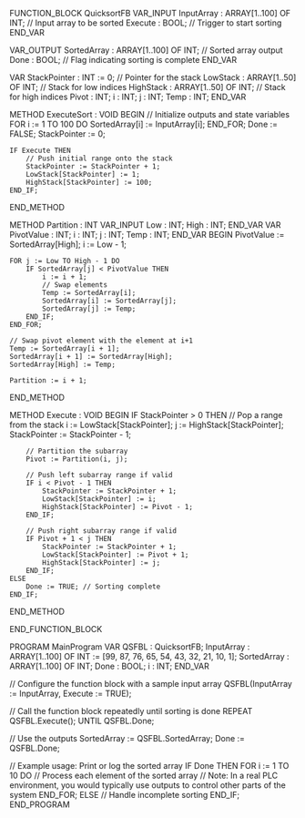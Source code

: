 FUNCTION_BLOCK QuicksortFB
VAR_INPUT
    InputArray : ARRAY[1..100] OF INT; // Input array to be sorted
    Execute : BOOL;                    // Trigger to start sorting
END_VAR

VAR_OUTPUT
    SortedArray : ARRAY[1..100] OF INT; // Sorted array output
    Done : BOOL;                       // Flag indicating sorting is complete
END_VAR

VAR
    StackPointer : INT := 0;            // Pointer for the stack
    LowStack : ARRAY[1..50] OF INT;     // Stack for low indices
    HighStack : ARRAY[1..50] OF INT;    // Stack for high indices
    Pivot : INT;
    i : INT;
    j : INT;
    Temp : INT;
END_VAR

METHOD ExecuteSort : VOID
BEGIN
    // Initialize outputs and state variables
    FOR i := 1 TO 100 DO
        SortedArray[i] := InputArray[i];
    END_FOR;
    Done := FALSE;
    StackPointer := 0;

    IF Execute THEN
        // Push initial range onto the stack
        StackPointer := StackPointer + 1;
        LowStack[StackPointer] := 1;
        HighStack[StackPointer] := 100;
    END_IF;
END_METHOD

METHOD Partition : INT
VAR_INPUT
    Low : INT;
    High : INT;
END_VAR
VAR
    PivotValue : INT;
    i : INT;
    j : INT;
    Temp : INT;
END_VAR
BEGIN
    PivotValue := SortedArray[High];
    i := Low - 1;

    FOR j := Low TO High - 1 DO
        IF SortedArray[j] < PivotValue THEN
            i := i + 1;
            // Swap elements
            Temp := SortedArray[i];
            SortedArray[i] := SortedArray[j];
            SortedArray[j] := Temp;
        END_IF;
    END_FOR;

    // Swap pivot element with the element at i+1
    Temp := SortedArray[i + 1];
    SortedArray[i + 1] := SortedArray[High];
    SortedArray[High] := Temp;

    Partition := i + 1;
END_METHOD

METHOD Execute : VOID
BEGIN
    IF StackPointer > 0 THEN
        // Pop a range from the stack
        i := LowStack[StackPointer];
        j := HighStack[StackPointer];
        StackPointer := StackPointer - 1;

        // Partition the subarray
        Pivot := Partition(i, j);

        // Push left subarray range if valid
        IF i < Pivot - 1 THEN
            StackPointer := StackPointer + 1;
            LowStack[StackPointer] := i;
            HighStack[StackPointer] := Pivot - 1;
        END_IF;

        // Push right subarray range if valid
        IF Pivot + 1 < j THEN
            StackPointer := StackPointer + 1;
            LowStack[StackPointer] := Pivot + 1;
            HighStack[StackPointer] := j;
        END_IF;
    ELSE
        Done := TRUE; // Sorting complete
    END_IF;
END_METHOD

END_FUNCTION_BLOCK


PROGRAM MainProgram
VAR
    QSFBL : QuicksortFB;
    InputArray : ARRAY[1..100] OF INT := [99, 87, 76, 65, 54, 43, 32, 21, 10, 1];
    SortedArray : ARRAY[1..100] OF INT;
    Done : BOOL;
    i : INT;
END_VAR

// Configure the function block with a sample input array
QSFBL(InputArray := InputArray, Execute := TRUE);

// Call the function block repeatedly until sorting is done
REPEAT
    QSFBL.Execute();
UNTIL QSFBL.Done;

// Use the outputs
SortedArray := QSFBL.SortedArray;
Done := QSFBL.Done;

// Example usage: Print or log the sorted array
IF Done THEN
    FOR i := 1 TO 10 DO
        // Process each element of the sorted array
        // Note: In a real PLC environment, you would typically use outputs to control other parts of the system
    END_FOR;
ELSE
    // Handle incomplete sorting
END_IF;
END_PROGRAM
